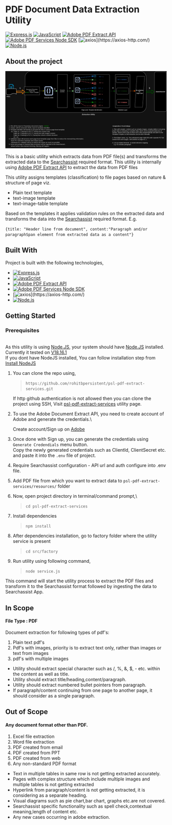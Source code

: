 # PDF Document Data Extraction Utility

 [![Express.js](https://img.shields.io/badge/Express.js-4.x-blue.svg?style=flat-square)](https://expressjs.com/)
 [![JavaScript](https://img.shields.io/badge/JavaScript-ES6-yellow.svg?logo=javascript&style=flat-square)](http://es6.io/)
 [![Adobe PDF Extract API](https://img.shields.io/badge/Adobe%20PDF%20Extract%20API-v1-blue.svg?logo=adobe-acrobat-reader&style=flat-square&logoColor=red)](https://developer.adobe.com/document-services/apis/pdf-extract/)
 [![Adobe PDF Services Node SDK](https://img.shields.io/badge/%40adobe/pdfservices--node--sdk-3.4.2-blue.svg?logo=adobe-acrobat-reader&style=flat-square&logoColor=red)](https://developer.adobe.com/document-services/docs/overview/pdf-services-api/)
 [![axios](https://img.shields.io/badge/axios-0.21.1-blue.svg?logo=axios&style=flat-square&logoColor=rgb(90,41,228))](https://axios-http.com/)
 [![Node.js](https://img.shields.io/badge/Node.js-18.16.x-green.svg?logo=node.js&style=flat-square)](https://nodejs.org/)

## About the project

![Alt text](/assets/utility-PLT.jpg)

This is a basic utility which extracts data from PDF file(s) and transforms the extracted data to the [Searchassist](https://kore.ai/searchassist/) required format.
This utility is internally using [Adobe PDF Extract API](https://developer.adobe.com/document-services/apis/pdf-extract/) to extract the data from PDF files 

This utility assigns templates (classification) to file pages based on nature & structure of page viz. 
* Plain text template 
* text-image template 
* text-image-table template

Based on the templates it applies validation rules on the extracted data and transforms the data into the [Searchassist](https://kore.ai/searchassist/) required format. 
E.g.

`{title: "Header line from document", content:"Paragraph and/or paragraphSpan element from extracted data as a content"}`

## Built With
Project is built with the following technologies,

* [![Express.js](https://img.shields.io/badge/Express.js-4.x-blue.svg?style=flat-square)](https://expressjs.com/)
* [![JavaScript](https://img.shields.io/badge/JavaScript-ES6-yellow.svg?logo=javascript&style=flat-square)](http://es6.io/)
* [![Adobe PDF Extract API](https://img.shields.io/badge/Adobe%20PDF%20Extract%20API-v1-blue.svg?logo=adobe-acrobat-reader&style=flat-square&logoColor=red)](https://developer.adobe.com/document-services/apis/pdf-extract/)
* [![Adobe PDF Services Node SDK](https://img.shields.io/badge/%40adobe/pdfservices--node--sdk-3.4.2-blue.svg?logo=adobe-acrobat-reader&style=flat-square&logoColor=red)](https://developer.adobe.com/document-services/docs/overview/pdf-services-api/)
* [![axios](https://img.shields.io/badge/axios-0.21.1-blue.svg?logo=axios&style=flat-square&logoColor=rgb(90,41,228))](https://axios-http.com/)
* [![Node.js](https://img.shields.io/badge/Node.js-18.16.x-green.svg?logo=node.js&style=flat-square)](https://nodejs.org/)

## Getting Started
### Prerequisites
\
As this utility is using [Node.JS](https://nodejs.org/en), your system should have [Node.JS](https://nodejs.org/en) installed.\
Currently it tested on [V18.16.1](https://nodejs.org/en/blog/release/v18.16.1)\
If you dont have NodeJS installed, You can follow installation step from [Install NodeJS](https://nodejs.org/en/learn/getting-started/how-to-install-nodejs)

1. You can clone the repo using, 

   > `https://github.com/rohitbpersistent/psl-pdf-extract-services.git`

   If http github authentication is not allowed then you can clone the project using SSH, Visit [psl-pdf-extract-services](https://github.com/rohitbpersistent/psl-pdf-extract-services) utility page.

2. To use the Adobe Document Extract API, you need to create account of Adobe and generate the credentials.\
    
   Create account/Sign up on [Adobe](https://developer.adobe.com/document-services/apis/pdf-extract/)

3. Once done with Sign up, you can generate the credentials using `Generate Credendials` menu button.\
   Copy the newly generated credentials such as ClientId, ClientSecret etc. and paste it into the `.env` file of project.

4. Require Searchassist configuration - API url and auth configure into .env file.
 
5. Add PDF file from which you want to extract data to `psl-pdf-extract-services/resources/` folder

6. Now, open project directory in terminal/command prompt,\ 
   > `cd psl-pdf-extract-services`

7. Install dependencies
   > `npm install`

8. After dependencies installation, go to factory folder where the utility service is present
   > `cd src/factory`

9. Run utility using following command,
   > `node service.js`


This command will start the utility process to extract the PDF files and transform it to the Searchassist format followed by ingesting the data to Searchassist App.




## In Scope
  #### File Type : PDF 
  Document extraction for following types of pdf's:
  1. Plain text pdf's
  2. Pdf's with images, priority is to extract text only, rather than images or text from images
  3. pdf's with multiple images

  * Utility should extract special character such as /, %, &, $, - etc. within the content as well as title.
  * Utility should extract title/heading,content/paragraph.
  * Utility should extract numbered bullet pointers from paragraph.
  * If paragraph/content continuing from one page to another page, it should consider as a single paragraph.

## Out of Scope
   #### Any document format other than PDF.
   1. Excel file extraction
   2. Word file extraction
   3. PDF created from email
   4. PDF created from PPT
   5. PDF created from web
   6. Any non-standard PDF format

   * Text in multiple tables in same row is not getting extracted accurately.
   * Pages with complex structure which include multiple images and multiple tables is not getting extracted
   * Hyperlink from paragraph/content is not getting extracted,
     it is considering as a separate heading.
   * Visual diagrams such as pie chart,bar chart, graphs etc.are not covered.
   * Searchassist specific functionality such as spell check,contextual meaning,length of content etc.
   * Any new cases occurring in adobe extraction.



   

